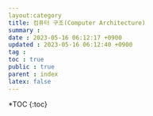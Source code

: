 ```yaml
---
layout:category
title: 컴퓨터 구조(Computer Architecture)
summary :
date : 2023-05-16 06:12:17 +0900
updated : 2023-05-16 06:12:40 +0900
tag :
toc : true
public : true
parent : index
latex: false
---
```


*TOC
{:toc}
